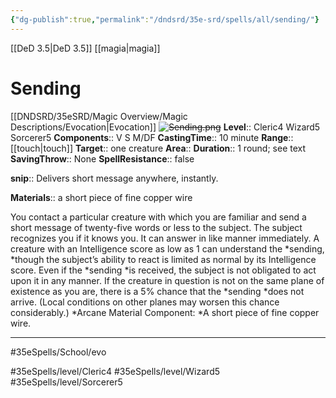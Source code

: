 ```yaml
---
{"dg-publish":true,"permalink":"/dndsrd/35e-srd/spells/all/sending/"}
---
```


[[DeD 3.5\|DeD 3.5]] [[magia\|magia]]

# Sending
[[DNDSRD/35eSRD/Magic Overview/Magic Descriptions/Evocation\|Evocation]]  <s class="aside-hide">![Sending.png](/img/user/DNDSRD/35eSRD/Spells/imgs/sending.png)</s>
**Level**:: Cleric4 Wizard5 Sorcerer5 
**Components**:: V S M/DF
**CastingTime**:: 10 minute 
**Range**:: [[touch\|touch]]
**Target**:: one creature
**Area**:: 
**Duration**:: 1 round; see text
**SavingThrow**:: None
**SpellResistance**:: false

**snip**:: Delivers short message anywhere, instantly.  

**Materials**:: a short piece of fine copper wire  



You contact a particular creature with which you are familiar and send a short message of twenty-five words or less to the subject. The subject recognizes you if it knows you. It can answer in like manner immediately. A creature with an Intelligence score as low as 1 can understand the *sending, *though the subject’s ability to react is limited as normal by its Intelligence score. Even if the *sending *is received, the subject is not obligated to act upon it in any manner.
If the creature in question is not on the same plane of existence as you are, there is a 5% chance that the *sending *does not arrive. (Local conditions on other planes may worsen this chance considerably.)
*Arcane Material Component: *A short piece of fine copper wire.

<hr/>



#35eSpells/School/evo

#35eSpells/level/Cleric4 #35eSpells/level/Wizard5 #35eSpells/level/Sorcerer5 